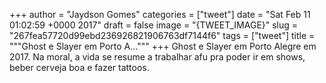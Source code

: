 
+++
author = "Jaydson Gomes"
categories = ["tweet"]
date = "Sat Feb 11 01:02:59 +0000 2017"
draft = false
image = "{TWEET_IMAGE}"
slug = "267fea57720d99ebd236926821906763df7144f6"
tags = ["tweet"]
title = """Ghost e Slayer em Porto A..."""
+++
Ghost e Slayer em Porto Alegre em 2017. Na moral, a vida se resume a trabalhar afu pra poder ir em shows, beber cerveja boa e fazer tattoos.
